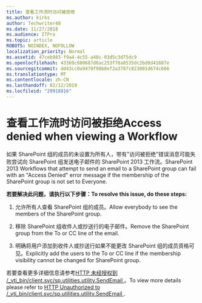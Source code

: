 ```yaml
---
title: 查看工作流时访问被拒绝
ms.author: kirks
author: Techwriter40
ms.date: 11/27/2018
ms.audience: ITPro
ms.topic: article
ROBOTS: NOINDEX, NOFOLLOW
localization_priority: Normal
ms.assetid: 47ceb983-f9a4-4c55-a40c-03d5c3d75dc9
ms.openlocfilehash: 43369c600687d6ac253f70a8535dc2bd0d41687e
ms.sourcegitcommit: dd43cc0a9470f98b8ef2a3787c823801d674c666
ms.translationtype: MT
ms.contentlocale: zh-CN
ms.lasthandoff: 02/12/2019
ms.locfileid: "29918816"
---
```

# <a name="access-denied-when-viewing-a-workflow"></a><span data-ttu-id="1a94c-102">查看工作流时访问被拒绝</span><span class="sxs-lookup"><span data-stu-id="1a94c-102">Access denied when viewing a Workflow</span></span>

<span data-ttu-id="1a94c-103">如果 SharePoint 组的成员的未设置为所有人，带有"访问被拒绝"错误消息可能失败尝试向 SharePoint 组发送电子邮件的 SharePoint 2013 工作流。</span><span class="sxs-lookup"><span data-stu-id="1a94c-103">SharePoint 2013 Workflows that attempt to send an email to a SharePoint group can fail with an "Access Denied" error message if the membership of the SharePoint group is not set to Everyone.</span></span>
  
 <span data-ttu-id="1a94c-104">**若要解决此问题，请执行以下步骤：**</span><span class="sxs-lookup"><span data-stu-id="1a94c-104">**To resolve this issue, do these steps:**</span></span>
  
 1. <span data-ttu-id="1a94c-105">允许所有人查看 SharePoint 组的成员。</span><span class="sxs-lookup"><span data-stu-id="1a94c-105">Allow everybody to see the members of the SharePoint group.</span></span> 
  
 2. <span data-ttu-id="1a94c-106">移除 SharePoint 组收件人或抄送行的电子邮件。</span><span class="sxs-lookup"><span data-stu-id="1a94c-106">Remove the SharePoint group from the To or CC line of the email.</span></span> 
  
 3. <span data-ttu-id="1a94c-107">明确将用户添加到收件人或抄送行如果不能更改 SharePoint 组的成员资格可见。</span><span class="sxs-lookup"><span data-stu-id="1a94c-107">Explicitly add the users to the To or CC line if the membership visibility cannot be changed for SharePoint group.</span></span> 
  
<span data-ttu-id="1a94c-108">若要查看更多详细信息请参考[HTTP 未经授权到 /_vti_bin/client.svc/sp.utilities.utility.SendEmail ](https://go.microsoft.com/fwlink/?linkid=2044694&amp;clcid=0x409)。</span><span class="sxs-lookup"><span data-stu-id="1a94c-108">To view more details please refer to [HTTP Unauthorized to /_vti_bin/client.svc/sp.utilities.utility.SendEmail ](https://go.microsoft.com/fwlink/?linkid=2044694&amp;clcid=0x409).</span></span>
  

